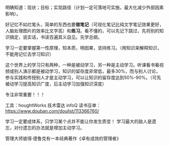 明确知道：现状；目标；实现路径（计划一定可落地可实施，最大化减少外部因素影响）。

好记忆不如烂笔头，简单的东西也要**做笔记**（可视化笔记比纯文字笔记效果更好，人脑处理图片的效率比文字高）和**练习**。看不懂的，可以先记下跳过，先将别的知识搞定，说实话，书读百遍其义自见。先学总纲。

学习一定要掌握第一性原理，知本质，明因果，坚持练习。（用知识来解释知识，不能用记忆去学习知识）

这个世界上的学习只有两种，一种是被动学习，另一种是主动学习。听课看书看视频或别人演示都是被动学习，知识的留存度非常低，最多30%，而与别人讨论，参与实践和传授别人才是主动学习，可以让知识的留存度达到50%-90%。（可先被动学习提高知识广度，后主动学习加强知识深度）

专注非常重要！！！

工具：houghtWorks 技术雷达  infoQ
读书豆单：https://www.douban.com/doulist/113366760/

学习一定要成体系，只学习某个点并不能让你发生质变！
学习最大的敌人是遗忘，对付遗忘的办法就是增加主动学习。

管理大师彼得·德鲁克有一本经典著作《卓有成效的管理者》
